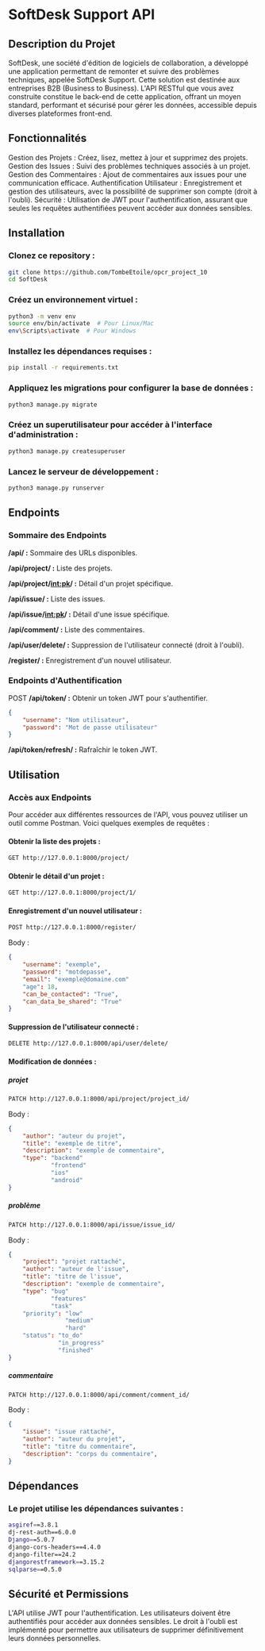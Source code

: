 # SoftDesk Support API

## Description du Projet

SoftDesk, une société d'édition de logiciels de collaboration, a développé une application permettant de remonter et suivre des problèmes techniques, appelée SoftDesk Support. Cette solution est destinée aux entreprises B2B (Business to Business). L'API RESTful que vous avez construite constitue le back-end de cette application, offrant un moyen standard, performant et sécurisé pour gérer les données, accessible depuis diverses plateformes front-end.

## Fonctionnalités
Gestion des Projets : Créez, lisez, mettez à jour et supprimez des projets.
Gestion des Issues : Suivi des problèmes techniques associés à un projet.
Gestion des Commentaires : Ajout de commentaires aux issues pour une communication efficace.
Authentification Utilisateur : Enregistrement et gestion des utilisateurs, avec la possibilité de supprimer son compte (droit à l'oubli).
Sécurité : Utilisation de JWT pour l'authentification, assurant que seules les requêtes authentifiées peuvent accéder aux données sensibles.

## Installation

### Clonez ce repository :
```bash
git clone https://github.com/TombeEtoile/opcr_project_10
cd SoftDesk
```

### Créez un environnement virtuel :
```bash
python3 -m venv env
source env/bin/activate  # Pour Linux/Mac
env\Scripts\activate  # Pour Windows
```

### Installez les dépendances requises :
```bash
pip install -r requirements.txt
```

### Appliquez les migrations pour configurer la base de données :
```bash
python3 manage.py migrate
```

### Créez un superutilisateur pour accéder à l'interface d'administration :
```bash
python3 manage.py createsuperuser
```

### Lancez le serveur de développement :
```bash
python3 manage.py runserver
```

## Endpoints

### Sommaire des Endpoints

__/api/ :__ Sommaire des URLs disponibles.

__/api/project/ :__ Liste des projets.

__/api/project/<int:pk>/ :__ Détail d'un projet spécifique.

__/api/issue/ :__ Liste des issues.

__/api/issue/<int:pk>/ :__ Détail d'une issue spécifique.

__/api/comment/ :__ Liste des commentaires.

__/api/user/delete/ :__ Suppression de l'utilisateur connecté (droit à l'oubli).

__/register/ :__ Enregistrement d'un nouvel utilisateur.

### Endpoints d'Authentification

POST __/api/token/ :__ Obtenir un token JWT pour s'authentifier.
```json
{
    "username": "Nom utilisateur",
    "password": "Mot de passe utilisateur"
}
```

__/api/token/refresh/ :__ Rafraîchir le token JWT.

## Utilisation

### Accès aux Endpoints

Pour accéder aux différentes ressources de l'API, vous pouvez utiliser un outil comme Postman. Voici quelques exemples de requêtes :

#### Obtenir la liste des projets :

```bash
GET http://127.0.0.1:8000/project/
```

#### Obtenir le détail d'un projet :

```bash
GET http://127.0.0.1:8000/project/1/
```

#### Enregistrement d'un nouvel utilisateur :
```bash
POST http://127.0.0.1:8000/register/
```

Body :
```json
{
    "username": "exemple",
    "password": "motdepasse",
    "email": "exemple@domaine.com"
    "age": 18,
    "can_be_contacted": "True",
    "can_data_be_shared": "True"
}
```

#### Suppression de l'utilisateur connecté :
```bash
DELETE http://127.0.0.1:8000/api/user/delete/
```

#### Modification de données :
##### projet
```bash
PATCH http://127.0.0.1:8000/api/project/project_id/
```
Body :
```json
{
    "author": "auteur du projet",
    "title": "exemple de titre",
    "description": "exemple de commentaire",
    "type": "backend"
            "frontend"
            "ios"
            "android"
}
```
##### problème
```bash
PATCH http://127.0.0.1:8000/api/issue/issue_id/
```
Body :
```json
{
    "project": "projet rattaché",
    "author": "auteur de l'issue",
    "title": "titre de l'issue",
    "description": "exemple de commentaire",
    "type": "bug"
            "features"
            "task"
    "priority": "low"
                "medium"
                "hard"
    "status": "to_do"
              "in_progress"
              "finished"
}
```
##### commentaire
```bash
PATCH http://127.0.0.1:8000/api/comment/comment_id/
```
Body :
```json
{
    "issue": "issue rattaché",
    "author": "auteur du projet",
    "title": "titre du commentaire",
    "description": "corps du commentaire",
}
```

## Dépendances

### Le projet utilise les dépendances suivantes :

```bash
asgiref==3.8.1
dj-rest-auth==6.0.0
Django==5.0.7
django-cors-headers==4.4.0
django-filter==24.2
djangorestframework==3.15.2
sqlparse==0.5.0
```

## Sécurité et Permissions

L'API utilise JWT pour l'authentification.
Les utilisateurs doivent être authentifiés pour accéder aux données sensibles.
Le droit à l'oubli est implémenté pour permettre aux utilisateurs de supprimer définitivement leurs données personnelles.


